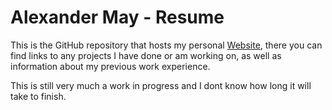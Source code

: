 # Alexander May - Resume

This is the GitHub repository that hosts my personal [Website](xmaayy.github.io), there you can find links to any projects I have done or am working on, as well as information about my previous work experience.

This is still very much a work in progress and I dont know how long it will take to finish.

